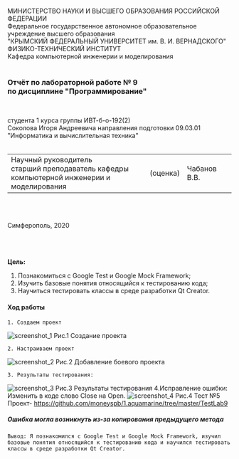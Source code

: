 МИНИСТЕРСТВО НАУКИ  И ВЫСШЕГО ОБРАЗОВАНИЯ РОССИЙСКОЙ ФЕДЕРАЦИИ  
Федеральное государственное автономное образовательное учреждение высшего образования  
"КРЫМСКИЙ ФЕДЕРАЛЬНЫЙ УНИВЕРСИТЕТ им. В. И. ВЕРНАДСКОГО"  
ФИЗИКО-ТЕХНИЧЕСКИЙ ИНСТИТУТ  
Кафедра компьютерной инженерии и моделирования
<br/><br/>

### Отчёт по лабораторной работе № 9<br/> по дисциплине "Программирование"
<br/>

студента 1 курса группы ИВТ-б-о-192(2)  
Соколова Игоря Андреевича 
направления подготовки 09.03.01 "Информатика и вычислительная техника"  
<br/>

<table>
<tr><td>Научный руководитель<br/> старший преподаватель кафедры<br/> компьютерной инженерии и моделирования</td>
<td>(оценка)</td>
<td>Чабанов В.В.</td>
</tr>
</table>
<br/><br/>

Симферополь, 2020

<br/><br/><br/>**Цель:** 
1. Познакомиться с Google Test и Google Mock Framework;
2. Изучить базовые понятия относящийся к тестированию кода;
3. Научиться тестировать классы в среде разработки Qt Creator.


#### Ход работы
    1. Создаем проект 

![screenshot_1](https://sun9-20.userapi.com/7EQthIwTpxLHx4pOnEIWk-tHmOq9g_-DvtDl7g/-l1YQ8MgLzQ.jpg)
 Рис.1 Cоздание проекта

    2. Настраиваем проект 
![screenshot_2](https://sun9-21.userapi.com/HaymAMPQ5_vhKRTlbPiwRlduzFiUvCuqpozQ7Q/xNVwCjuPBoA.jpg)
Рис.2 Добавление боевого проекта

    3. Результаты тестирования:

![screenshot_3](https://sun1.43222.userapi.com/zjfq5dw9j0vc-X8UwyOCmtZzwYi_Z4CY4cvOxA/uhuSpXELSeA.jpg)
Рис.3 Pезультаты тестирования
    4.Исправление ошибки:
Изменить в коде слово Close на Open.
![screenshot_4](https://sun9-53.userapi.com/m6DMpDaynCwUxt8CYxisiEfDq65NzMEFA5ZFMg/nrTl3KVegR8.jpg)
Рис.4 Тест №5 
Проект- https://github.com/moneyspb/1.aquamarine/tree/master/TestLab9

##### Ошибка могла возникнуть из-за копирования предыдущего метода
    Вывод: Я познакомился с Google Test и Google Mock Framework, изучил базовые понятия относящийся к тестированию кода и научился тестировать классы в среде разработки Qt Creator.




